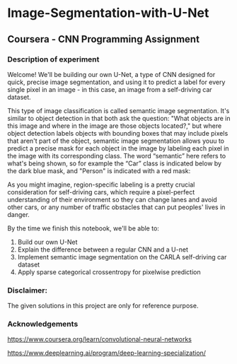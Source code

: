 # Image-Segmentation-with-U-Net
## Coursera - CNN Programming Assignment



### Description of experiment

Welcome! We'll be building our own U-Net, a type of CNN designed for quick, precise image segmentation, and using it to predict a label for every single pixel in an image - in this case, an image from a self-driving car dataset.

This type of image classification is called semantic image segmentation. It's similar to object detection in that both ask the question: "What objects are in this image and where in the image are those objects located?," but where object detection labels objects with bounding boxes that may include pixels that aren't part of the object, semantic image segmentation allows youu to predict a precise mask for each object in the image by labeling each pixel in the image with its corresponding class. The word “semantic” here refers to what's being shown, so for example the “Car” class is indicated below by the dark blue mask, and "Person" is indicated with a red mask:

As you might imagine, region-specific labeling is a pretty crucial consideration for self-driving cars, which require a pixel-perfect understanding of their environment so they can change lanes and avoid other cars, or any number of traffic obstacles that can put peoples' lives in danger.

By the time we finish this notebook, we'll be able to:

1. Build our own U-Net <br>
2. Explain the difference between a regular CNN and a U-net <br>
3. Implement semantic image segmentation on the CARLA self-driving car dataset <br>
4. Apply sparse categorical crossentropy for pixelwise prediction <br>

### Disclaimer:

The given solutions in this project are only for reference purpose.

### Acknowledgements

https://www.coursera.org/learn/convolutional-neural-networks

https://www.deeplearning.ai/program/deep-learning-specialization/
